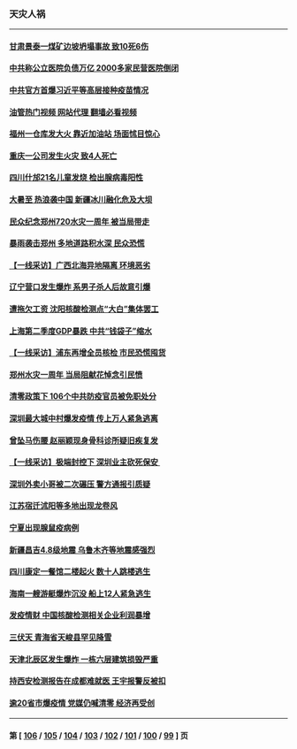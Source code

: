 ### 天灾人祸
---
#### [甘肃景泰一煤矿边坡坍塌事故 致10死6伤](../../pages/ncid280/n13787886.md?07252045) 
#### [中共称公立医院负债万亿 2000多家民营医院倒闭](../../pages/ncid280/n13787863.md?07252045) 
#### [中共官方首爆习近平等高层接种疫苗情况](../../pages/ncid280/n13787776.md?07252045) 
#### [油管热门视频 网站代理 翻墙必看视频](http://209.222.30.114:81/youtube.html?07252045)
#### [福州一仓库发大火 靠近加油站 场面怵目惊心](../../pages/ncid280/n13787713.md?07252045) 
#### [重庆一公司发生火灾 致4人死亡](../../pages/ncid280/n13787716.md?07252045) 
#### [四川什邡21名儿童发烧 检出腺病毒阳性](../../pages/ncid280/n13787697.md?07252045) 
#### [大暑至 热浪袭中国 新疆冰川融化危及大坝](../../pages/ncid280/n13787172.md?07252045) 
#### [民众纪念郑州720水灾一周年 被当局带走](../../pages/ncid280/n13786868.md?07252045) 
#### [暴雨袭击郑州 多地道路积水深 民众恐慌](../../pages/ncid280/n13786968.md?07252045) 
#### [【一线采访】广西北海异地隔离  环境恶劣](../../pages/ncid280/n13786876.md?07252045) 
#### [辽宁营口发生爆炸 系男子杀人后故意引爆](../../pages/ncid280/n13786639.md?07252045) 
#### [遭拖欠工资 沈阳核酸检测点“大白”集体罢工](../../pages/ncid280/n13786218.md?07252045) 
#### [上海第二季度GDP暴跌 中共“钱袋子”缩水](../../pages/ncid280/n13786332.md?07252045) 
#### [【一线采访】浦东再增全员核检 市民恐慌囤货](../../pages/ncid280/n13786305.md?07252045) 
#### [郑州水灾一周年 当局阻献花悼念引民愤](../../pages/ncid280/n13786205.md?07252045) 
#### [清零政策下 106个中共防疫官员被免职处分](../../pages/ncid280/n13786097.md?07252045) 
#### [深圳最大城中村爆发疫情 传上万人紧急逃离](../../pages/ncid280/n13785786.md?07252045) 
#### [曾坠马伤腰 赵丽颖现身骨科诊所疑旧疾复发](../../pages/ncid280/n13785579.md?07252045) 
#### [【一线采访】极端封控下 深圳业主砍死保安 ](../../pages/ncid280/n13785313.md?07252045) 
#### [深圳外卖小哥被二次碾压 警方通报引质疑](../../pages/ncid280/n13785234.md?07252045) 
#### [江苏宿迁沭阳等多地出现龙卷风](../../pages/ncid280/n13785196.md?07252045) 
#### [宁夏出现腺鼠疫病例](../../pages/ncid280/n13784903.md?07252045) 
#### [新疆昌吉4.8级地震 乌鲁木齐等地震感强烈](../../pages/ncid280/n13784975.md?07252045) 
#### [四川康定一餐馆二楼起火 数十人跳楼逃生](../../pages/ncid280/n13784392.md?07252045) 
#### [海南一艘游艇爆炸沉没 船上12人紧急逃生](../../pages/ncid280/n13784277.md?07252045) 
#### [发疫情财 中国核酸检测相关企业利润暴增](../../pages/ncid280/n13784124.md?07252045) 
#### [三伏天 青海省天峻县罕见降雪](../../pages/ncid280/n13784180.md?07252045) 
#### [天津北辰区发生爆炸 一栋六层建筑损毁严重](../../pages/ncid280/n13784126.md?07252045) 
#### [持西安检测报告在成都难就医 王宇报警反被扣](../../pages/ncid280/n13784058.md?07252045) 
#### [逾20省市爆疫情 党媒仍喊清零 经济再受创](../../pages/ncid280/n13783787.md?07252045) 

---
#### 第 [ [106](./106.md?07252045) / [105](./105.md?07252045) / [104](./104.md?07252045) / [103](./103.md?07252045) / [102](./102.md?07252045) / [101](./101.md?07252045) / [100](./100.md?07252045) / [99](./99.md?07252045) ] 页
